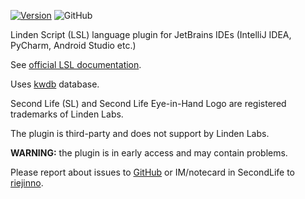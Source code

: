 [![Version](https://img.shields.io/jetbrains/plugin/v/21002)](https://plugins.jetbrains.com/plugin/21002-linden-script-lsl-)
![GitHub](https://img.shields.io/github/license/riej/lsl)

Linden Script (LSL) language plugin for JetBrains IDEs (IntelliJ IDEA, PyCharm, Android Studio etc.)

See [official LSL documentation](https://wiki.secondlife.com/wiki/LSL_Portal).

Uses [kwdb](https://github.com/Sei-Lisa/kwdb) database.

Second Life (SL) and Second Life Eye-in-Hand Logo are registered trademarks of Linden Labs.

The plugin is third-party and does not support by Linden Labs.

**WARNING:** the plugin is in early access and may contain problems.

Please report about issues to [GitHub](https://github.com/riej/lsl/issues) or IM/notecard in SecondLife to [riejinno](https://world.secondlife.com/resident/aa508166-7fcc-491e-977a-93fc3e59f10e).